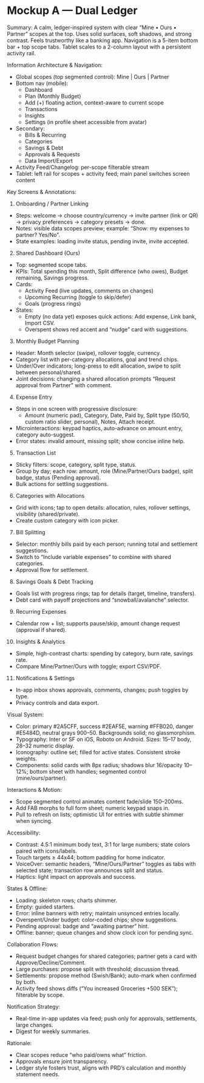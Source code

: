 # Mockup A — Dual Ledger

Summary:
A calm, ledger-inspired system with clear “Mine • Ours • Partner” scopes at the top. Uses solid surfaces, soft shadows, and strong contrast. Feels trustworthy like a banking app. Navigation is a 5-item bottom bar + top scope tabs. Tablet scales to a 2-column layout with a persistent activity rail.

Information Architecture & Navigation:
- Global scopes (top segmented control): Mine | Ours | Partner
- Bottom nav (mobile):
  - Dashboard
  - Plan (Monthly Budget)
  - Add (+) floating action, context-aware to current scope
  - Transactions
  - Insights
  - Settings (in profile sheet accessible from avatar)
- Secondary:
  - Bills & Recurring
  - Categories
  - Savings & Debt
  - Approvals & Requests
  - Data Import/Export
- Activity Feed/Changelog: per-scope filterable stream
- Tablet: left rail for scopes + activity feed; main panel switches screen content

Key Screens & Annotations:
1) Onboarding / Partner Linking
- Steps: welcome → choose country/currency → invite partner (link or QR) → privacy preferences → category presets → done.
- Notes: visible data scopes preview; example: “Show: my expenses to partner? Yes/No”.
- State examples: loading invite status, pending invite, invite accepted.

2) Shared Dashboard (Ours)
- Top: segmented scope tabs.
- KPIs: Total spending this month, Split difference (who owes), Budget remaining, Savings progress.
- Cards: 
  - Activity Feed (live updates, comments on changes)
  - Upcoming Recurring (toggle to skip/defer)
  - Goals (progress rings)
- States: 
  - Empty (no data yet) exposes quick actions: Add expense, Link bank, Import CSV.
  - Overspent shows red accent and “nudge” card with suggestions.

3) Monthly Budget Planning
- Header: Month selector (swipe), rollover toggle, currency.
- Category list with per-category allocations, goal and trend chips.
- Under/Over indicators; long-press to edit allocation, swipe to split between personal/shared.
- Joint decisions: changing a shared allocation prompts “Request approval from Partner” with comment.

4) Expense Entry
- Steps in one screen with progressive disclosure:
  - Amount (numeric pad), Category, Date, Paid by, Split type (50/50, custom ratio slider, personal), Notes, Attach receipt.
- Microinteractions: keypad haptics, auto-advance on amount entry, category auto-suggest.
- Error states: invalid amount, missing split; show concise inline help.

5) Transaction List
- Sticky filters: scope, category, split type, status.
- Group by day; each row: amount, role (Mine/Partner/Ours badge), split badge, status (Pending approval).
- Bulk actions for settling suggestions.

6) Categories with Allocations
- Grid with icons; tap to open details: allocation, rules, rollover settings, visibility (shared/private).
- Create custom category with icon picker.

7) Bill Splitting
- Selector: monthly bills paid by each person; running total and settlement suggestions.
- Switch to “Include variable expenses” to combine with shared categories.
- Approval flow for settlement.

8) Savings Goals & Debt Tracking
- Goals list with progress rings; tap for details (target, timeline, transfers).
- Debt card with payoff projections and “snowball/avalanche” selector.

9) Recurring Expenses
- Calendar row + list; supports pause/skip, amount change request (approval if shared).

10) Insights & Analytics
- Simple, high-contrast charts: spending by category, burn rate, savings rate.
- Compare Mine/Partner/Ours with toggle; export CSV/PDF.

11) Notifications & Settings
- In-app inbox shows approvals, comments, changes; push toggles by type.
- Privacy controls and data export.

Visual System:
- Color: primary #2A5CFF, success #2EAF5E, warning #FFB020, danger #E5484D, neutral grays 900–50. Backgrounds solid; no glassmorphism.
- Typography: Inter or SF on iOS, Roboto on Android. Sizes: 15–17 body, 28–32 numeric display.
- Iconography: outline set; filled for active states. Consistent stroke weights.
- Components: solid cards with 8px radius; shadows blur 16/opacity 10–12%; bottom sheet with handles; segmented control (mine/ours/partner).

Interactions & Motion:
- Scope segmented control animates content fade/slide 150–200ms.
- Add FAB morphs to full form sheet; numeric keypad snaps in.
- Pull to refresh on lists; optimistic UI for entries with subtle shimmer when syncing.

Accessibility:
- Contrast: 4.5:1 minimum body text, 3:1 for large numbers; state colors paired with icons/labels.
- Touch targets ≥ 44x44; bottom padding for home indicator.
- VoiceOver: semantic headers, “Mine/Ours/Partner” toggles as tabs with selected state; transaction row announces split and status.
- Haptics: light impact on approvals and success.

States & Offline:
- Loading: skeleton rows; charts shimmer.
- Empty: guided starters.
- Error: inline banners with retry; maintain unsynced entries locally.
- Overspent/Under budget: color-coded chips; show suggestions.
- Pending approval: badge and “awaiting partner” hint.
- Offline: banner; queue changes and show clock icon for pending sync.

Collaboration Flows:
- Request budget changes for shared categories; partner gets a card with Approve/Decline/Comment.
- Large purchases: propose split with threshold; discussion thread.
- Settlements: propose method (Swish/Bank); auto-mark when confirmed by both.
- Activity feed shows diffs (“You increased Groceries +500 SEK”); filterable by scope.

Notification Strategy:
- Real-time in-app updates via feed; push only for approvals, settlements, large changes.
- Digest for weekly summaries.

Rationale:
- Clear scopes reduce “who paid/owns what” friction.
- Approvals ensure joint transparency.
- Ledger style fosters trust, aligns with PRD’s calculation and monthly statement needs.